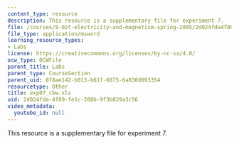 ```yaml
---
content_type: resource
description: This resource is a supplementary file for experiment 7.
file: /courses/8-02t-electricity-and-magnetism-spring-2005/2d024fda4f89fe1c208b9f3b829a3c56_exp07_cbw.xls
file_type: application/msword
learning_resource_types:
- Labs
license: https://creativecommons.org/licenses/by-nc-sa/4.0/
ocw_type: OCWFile
parent_title: Labs
parent_type: CourseSection
parent_uid: 8f8ae142-b013-b61f-6075-6a830d093354
resourcetype: Other
title: exp07_cbw.xls
uid: 2d024fda-4f89-fe1c-208b-9f3b829a3c56
video_metadata:
  youtube_id: null
---
```

This resource is a supplementary file for experiment 7.
